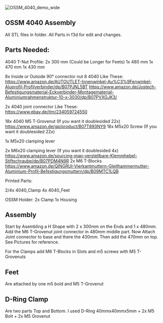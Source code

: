 ![OSSM_4040_demo_wide](https://user-images.githubusercontent.com/12459679/154694727-2d1f8a40-9f06-414f-881b-a12a7c9f48b8.png)

## OSSM 4040 Assembly

All STL files in folder. 
All Parts in f3d for edit and changes. 

## Parts Needed:

4040 T-Nut Profile:
2x 300 mm  (Could be Longer for Feets)
1x 480 mm
1x 470 mm
1x 430 mm

8x Inside or Outside 90° connector nut 8 4040 
Like These:
https://www.amazon.de/AUTOUTLET-Innenwinkel-Au%C3%9Fenwinkel-Aluprofil-Profilverbinder/dp/B07PJNL5BT
https://www.amazon.de/Justech-Befestigungsmaterial-Eckverbinder-Montagematerial-Aluminiumrahmenstruktur-10-x-3030/dp/B07PVXGJK3/

2x 4040 joint connector
Like These:
https://www.ebay.de/itm/234059724550

18x 4040 M5 T-Grovenut (If you want it doublesided 22x)
https://www.amazon.de/gp/product/B07T893NY9
18x M5x20 Screw        (If you want it doublesided 22x)

1x M5x20 clamping lever 

2x M6x20 clamping lever (If you want it doublesided 4x)
https://www.amazon.de/sourcing-map-verstellbare-Klemmhebel-Stiftschraube/dp/B07PDM4N9R
2x M6 T-Blocks 
https://www.amazon.de/QINGRUI-Vierkantmuttern-Gleithammermutter-Aluminium-Profil-Befestigungsmuttern/dp/B09MTC1LQB

Printed Parts:

2/4x  4040_Clamp
4x 	  4040_Feet

OSSM Holder:
2x 	  Clamp
1x    Housing

## Assembly 

Start by Asembling a H Shape with 2 x 300mm on the Ends and 1 x 480mm. Add the M6 T-Grovenut joint connector in 480mm middle part.
Now Attach Joint connector to base and there the 430mm. Then add the 470mm on top. See Pictures for reference.

For the Clamps add M6 T-Blocks in Slots and m5 screws with M5 T-Grovenuts 

## Feet

Are attached by one m5 bold and M5 T-Grovenut

## D-Ring Clamp

Are two parts Top and Bottom. I used D-Ring 40mmx40mmx5mm + 2x M5 Bolt + 2x M5 Grovenut
